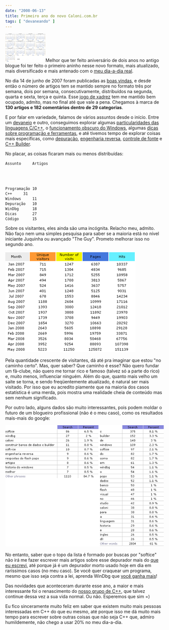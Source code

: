 ```yaml
---
date: "2008-06-13"
title: Primeiro ano do novo Caloni.com.br
tags: [ "devaneando" ]
---
```


[![caloni-first-year.png](/images/caloni-first-year.thumbnail.png)](/images/caloni-first-year.png)Melhor que ter feito aniversário de dois anos no antigo blogue foi ter feito o primeiro aninho nesse novo formato, mais atualizado, mais diversificado e mais antenado com o [meu dia-a-dia real](http://www.caloni.com.br/csi-crashed-server-investigation).

No dia 14 de junho de 2007 foram publicadas as [boas vindas](http://www.caloni.com.br/hello-world), e desde então o número de artigos tem se mantido sempre no formato três por semana, dois por semana, consecutivamente, distribuídos na segunda, quarta e sexta, terça e quinta. Esse [jogo de xadrez](http://www.caloni.com.br/influence-board) tem me mantido bem ocupado, admito, mas no final até que vale a pena. Chegamos à marca de **130 artigos e 182 comentários dentro de 29 categorias**.



E por falar em variedade, falamos de vários assuntos desde o início. Entre um [devaneio](http://www.caloni.com.br/blog/category/nop) e outro, conseguimos explorar algumas [particularidades das linguagens C/C++](http://www.caloni.com.br/blog/category/c), o [funcionamento obscuro do Windows](http://www.caloni.com.br/blog/category/windows), algumas [dicas sobre programação e ferramentas](http://www.caloni.com.br/blog/category/tips), e até tivemos tempo de explorar coisas mais específicas, como [depuração](http://www.caloni.com.br/blog/category/debug), [engenharia reversa](http://www.caloni.com.br/blog/category/reversing), [controle de fonte](http://www.caloni.com.br/blog/category/scm) e [C++ Builder](http://www.caloni.com.br/blog/category/cppbuilder).

No placar, as coisas ficaram mais ou menos distribuídas:

    
    Assunto		Artigos



    
    Programação	10
    C++		31
    Windows		11
    Depuração	10
    WinDbg		18
    Dicas		27
    Código		15


Sobre os visitantes, eles ainda são uma incógnita. Relacho meu, admito. Não faço nem uma simples pesquisa para saber se a maioria está no nível iniciante Juquinha ou avançado "The Guy". Prometo melhorar isso no segundo ano.

![caloni-visitantes2.png](/images/caloni-visitantes2.png)

Pela quantidade crescente de visitantes, dá até pra imaginar que estou "no caminho certo". Mas, quer saber? Que caminho é esse? Não quero fundar um fã-clube, não quero me tornar rico e famoso (talvez só a parte do rico) e, muito menos, influenciar ninguém. Além do que, quanto mais velho um saite se torna, e sendo freqüentemente atualizado, é natural ser mais visitado. Por isso que eu acredito piamente que na maioria dos casos estatística é uma merda, pois mostra uma realidade cheia de conteúdo mas sem nenhum significado.

Por outro lado, alguns dados são muito interessantes, pois podem moldar o futuro de um blogueiro profissional (não é o meu caso), como os resultados mais-mais do google:

[![caloni-busca-no-google2.png](/images/caloni-busca-no-google2.png)](/images/caloni-busca-no-google2.png)

No entanto, saber que o topo da lista é formado por buscas por "softice" não irá me fazer escrever mais artigos sobre esse depurador mais do [que eu escrevi](http://www.caloni.com.br/introducao-ao-softice), até porque já é um depurador morto usado hoje em dia em raríssimos casos (no meu caso). Se você quer craquear um programa, mesmo que isso seja contra a lei, aprenda WinDbg que [você ganha mais](http://www.caloni.com.br/blog/category/windbg)!

Das novidades que aconteceram durante esse ano, a maior e mais interessante foi o renascimento do [nosso grupo de C++](http://www.caloni.com.br/blog/category/ccpp-brasil), que talvez continue dessa vez a sua vida normal. Ou não. Esperemos que sim =)

Eu fico sinceramente muito feliz em saber que existem muito mais pessoas interessadas em C++ do que eu mesmo, até porque isso me dá muito mais tempo para escrever sobre outras coisas que não seja C++ que, admiro humildemente, não chego a usar 20% no meu dia-a-dia.
